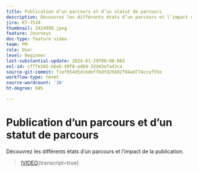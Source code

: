 ```yaml
---
title: Publication d’un parcours et d’un statut de parcours
description: Découvrez les différents états d’un parcours et l’impact de la publication.
jira: KT-7528
thumbnail: 3424998.jpeg
feature: Journeys
doc-type: feature video
team: PM
role: User
level: Beginner
last-substantial-update: 2024-01-29T00:00:00Z
exl-id: cf7fe165-b6eb-49f0-adb9-32d43efa43ca
source-git-commit: f1efb54d5dcbdeffbdfd25682f84ad774ccaf55e
workflow-type: tm+mt
source-wordcount: '38'
ht-degree: 68%

---
```


# Publication d’un parcours et d’un statut de parcours

Découvrez les différents états d’un parcours et l’impact de la publication.

>[!VIDEO](https://video.tv.adobe.com/v/3424998?quality=12&learn=on){transcript=true}
